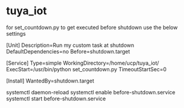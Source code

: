 # tuya_iot

for set_countdown.py to get executed before shutdown use the below settings

[Unit]
Description=Run my custom task at shutdown
DefaultDependencies=no
Before=shutdown.target

[Service]
Type=simple
WorkingDirectory=/home/ucp/tuya_iot/
ExecStart=/usr/bin/python set_countdown.py
TimeoutStartSec=0

[Install]
WantedBy=shutdown.target


systemctl daemon-reload
systemctl enable before-shutdown.service
systemctl start before-shutdown.service
